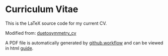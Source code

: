 # Curriculum Vitae

This is the LaTeX source code for my current CV.

Modified from: [duetosymmetry_cv](https://github.com/duetosymmetry/cv)

A PDF file is automatically generated by [github.workflow](https://github.com/xu-cheng/latex-action) and can be viewed in html [guide](https://kekayan.medium.com/display-your-resume-cv-pdf-in-website-using-github-73a088ac961d).
